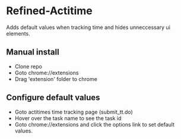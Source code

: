 
# Refined-Actitime

Adds default values when tracking time and hides unneccessary ui elements.

## Manual install

* Clone repo
* Goto chrome://extensions
* Drag 'extension' folder to chrome

## Configure default values

* Goto actitimes time tracking page (submit_tt.do)
* Hover over the task name to see the task id 
* Goto chrome://extensions and click the options link to set default values.
